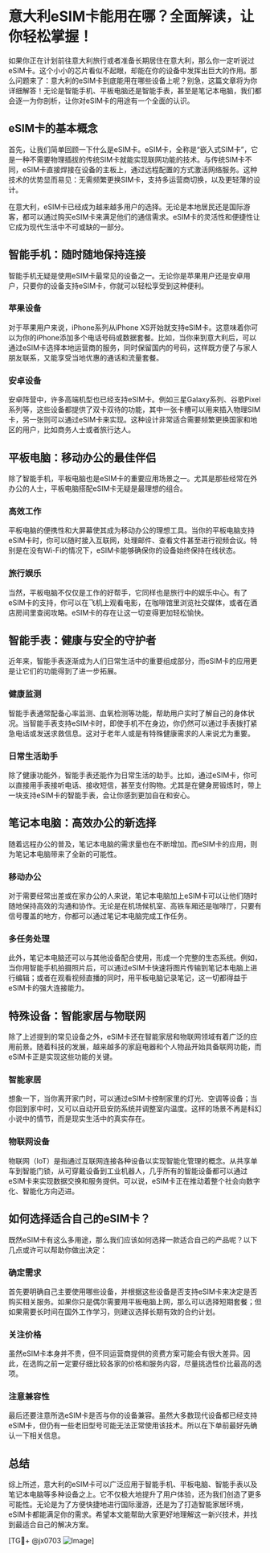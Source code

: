 # 意大利eSIM卡能用在哪？全面解读，让你轻松掌握！

如果你正在计划前往意大利旅行或者准备长期居住在意大利，那么你一定听说过eSIM卡。这个小小的芯片看似不起眼，却能在你的设备中发挥出巨大的作用。那么问题来了：意大利的eSIM卡到底能用在哪些设备上呢？别急，这篇文章将为你详细解答！无论是智能手机、平板电脑还是智能手表，甚至是笔记本电脑，我们都会逐一为你剖析，让你对eSIM卡的用途有一个全面的认识。

## eSIM卡的基本概念

首先，让我们简单回顾一下什么是eSIM卡。eSIM卡，全称是“嵌入式SIM卡”，它是一种不需要物理插拔的传统SIM卡就能实现联网功能的技术。与传统SIM卡不同，eSIM卡直接焊接在设备的主板上，通过远程配置的方式激活网络服务。这种技术的优势显而易见：无需频繁更换SIM卡，支持多运营商切换，以及更轻薄的设计。

在意大利，eSIM卡已经成为越来越多用户的选择。无论是本地居民还是国际游客，都可以通过购买eSIM卡来满足他们的通信需求。eSIM卡的灵活性和便捷性让它成为现代生活中不可或缺的一部分。

## 智能手机：随时随地保持连接

智能手机无疑是使用eSIM卡最常见的设备之一。无论你是苹果用户还是安卓用户，只要你的设备支持eSIM卡，你就可以轻松享受到这种便利。

### 苹果设备

对于苹果用户来说，iPhone系列从iPhone XS开始就支持eSIM卡。这意味着你可以为你的iPhone添加多个电话号码或数据套餐。比如，当你来到意大利后，可以通过eSIM卡选择本地运营商的服务，同时保留国内的号码，这样既方便了与家人朋友联系，又能享受当地优惠的通话和流量套餐。

### 安卓设备

安卓阵营中，许多高端机型也已经支持eSIM卡。例如三星Galaxy系列、谷歌Pixel系列等，这些设备都提供了双卡双待的功能，其中一张卡槽可以用来插入物理SIM卡，另一张则可以通过eSIM卡来实现。这种设计非常适合需要频繁更换国家和地区的用户，比如商务人士或者旅行达人。

## 平板电脑：移动办公的最佳伴侣

除了智能手机，平板电脑也是eSIM卡的重要应用场景之一。尤其是那些经常在外办公的人士，平板电脑搭配eSIM卡无疑是最理想的组合。

### 高效工作

平板电脑的便携性和大屏幕使其成为移动办公的理想工具。当你的平板电脑支持eSIM卡时，你可以随时接入互联网，处理邮件、查看文件甚至进行视频会议。特别是在没有Wi-Fi的情况下，eSIM卡能够确保你的设备始终保持在线状态。

### 旅行娱乐

当然，平板电脑不仅仅是工作的好帮手，它同样也是旅行中的娱乐中心。有了eSIM卡的支持，你可以在飞机上观看电影，在咖啡馆里浏览社交媒体，或者在酒店房间里查阅攻略。eSIM卡的存在让这一切变得更加轻松愉快。

## 智能手表：健康与安全的守护者

近年来，智能手表逐渐成为人们日常生活中的重要组成部分，而eSIM卡的应用更是让它们的功能得到了进一步拓展。

### 健康监测

智能手表通常配备心率监测、血氧检测等功能，帮助用户实时了解自己的身体状况。当智能手表支持eSIM卡时，即使手机不在身边，你仍然可以通过手表拨打紧急电话或发送求救信息。这对于老年人或是有特殊健康需求的人来说尤为重要。

### 日常生活助手

除了健康功能外，智能手表还能作为日常生活的助手。比如，通过eSIM卡，你可以直接用手表接听电话、接收短信，甚至支付购物。尤其是在健身房锻炼时，带上一块支持eSIM卡的智能手表，会让你感到更加自在和安心。

## 笔记本电脑：高效办公的新选择

随着远程办公的普及，笔记本电脑的需求量也在不断增加。而eSIM卡的应用，则为笔记本电脑带来了全新的可能性。

### 移动办公

对于需要经常出差或在家办公的人来说，笔记本电脑加上eSIM卡可以让他们随时随地保持高效的沟通和协作。无论是在机场候机室、高铁车厢还是咖啡厅，只要有信号覆盖的地方，你都可以通过笔记本电脑完成工作任务。

### 多任务处理

此外，笔记本电脑还可以与其他设备配合使用，形成一个完整的生态系统。例如，当你用智能手机拍摄照片后，可以通过eSIM卡快速将图片传输到笔记本电脑上进行编辑；或者在观看视频直播的同时，用平板电脑记录笔记，这一切都得益于eSIM卡的强大连接能力。

## 特殊设备：智能家居与物联网

除了上述提到的常见设备之外，eSIM卡还在智能家居和物联网领域有着广泛的应用前景。随着科技的发展，越来越多的家庭电器和个人物品开始具备联网功能，而eSIM卡正是实现这些功能的关键。

### 智能家居

想象一下，当你离开家门时，可以通过eSIM卡控制家里的灯光、空调等设备；当你回到家中时，又可以自动开启安防系统并调整室内温度。这样的场景不再是科幻小说中的情节，而是现实生活中的真实存在。

### 物联网设备

物联网（IoT）是指通过互联网连接各种设备以实现智能化管理的概念。从共享单车到智能门锁，从可穿戴设备到工业机器人，几乎所有的智能设备都可以通过eSIM卡来实现数据交换和服务提供。可以说，eSIM卡正在推动着整个社会向数字化、智能化方向迈进。

## 如何选择适合自己的eSIM卡？

既然eSIM卡有这么多用途，那么我们应该如何选择一款适合自己的产品呢？以下几点或许可以帮助你做出决定：

### 确定需求

首先要明确自己主要使用哪些设备，并根据这些设备是否支持eSIM卡来决定是否购买相关服务。如果你只是偶尔需要用平板电脑上网，那么可以选择短期套餐；但如果需要长时间在国外工作学习，则建议选择长期有效的合约计划。

### 关注价格

虽然eSIM卡本身并不贵，但不同运营商提供的资费方案可能会有很大差异。因此，在选购之前一定要仔细比较各家的价格和服务内容，尽量挑选性价比最高的选项。

### 注意兼容性

最后还要注意所选eSIM卡是否与你的设备兼容。虽然大多数现代设备都已经支持eSIM卡，但仍有一些老旧型号可能无法正常使用该技术。所以在下单前最好先确认一下相关信息。

## 总结

综上所述，意大利的eSIM卡可以广泛应用于智能手机、平板电脑、智能手表以及笔记本电脑等多种设备之上。它不仅极大地提升了用户体验，还为我们创造了更多可能性。无论是为了方便快捷地进行国际漫游，还是为了打造智能家居环境，eSIM卡都能满足你的需求。希望本文能帮助大家更好地理解这一新兴技术，并找到最适合自己的解决方案。

[TG💪+ @jx0703 ![Image](https://github.com/user-attachments/assets/dbca1d08-cadb-493c-b0ec-ad6f7a83f270)]